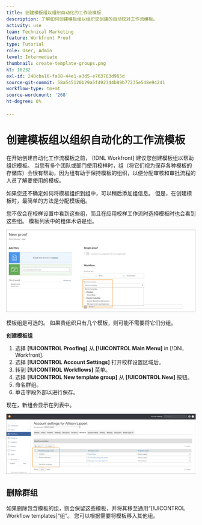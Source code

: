 ```yaml
---
title: 创建模板组以组织自动化的工作流模板
description: 了解如何创建模板组以组织您创建的自动校对工作流模板。
activity: use
team: Technical Marketing
feature: Workfront Proof
type: Tutorial
role: User, Admin
level: Intermediate
thumbnail: create-template-groups.png
kt: 10232
exl-id: 248cba16-fa88-44e1-a3d5-e763783d965d
source-git-commit: 58a545120b29a5f492344b89b77235e548e94241
workflow-type: tm+mt
source-wordcount: '268'
ht-degree: 0%

---
```


# 创建模板组以组织自动化的工作流模板

在开始创建自动化工作流模板之前， [!DNL Workfront] 建议您创建模板组以帮助组织模板。 当您有多个团队或部门使用校样时，组（将它们视为保存各种模板的存储库）会很有帮助，因为组有助于保持模板的组织，以便分配审核和审批流程的人员了解要使用的模板。

如果您还不确定如何将模板组织到组中，可以稍后添加组信息。 但是，在创建模板时，最简单的方法是分配模板组。

您不仅会在校样设置中看到这些组，而且在应用校样工作流时选择模板时也会看到这些组。 模板列表中的粗体术语是组。

![选择模板时，模板组以粗体显示](assets/proof-system-setups-template-group-show-on-upload.png)

模板组是可选的。 如果贵组织只有几个模板，则可能不需要将它们分组。

**创建模板组**

1. 选择 **[!UICONTROL Proofing]** 从 **[!UICONTROL Main Menu]** in [!DNL Workfront].
1. 选择 **[!UICONTROL Account Settings]** 打开校样设置区域后。
1. 转到 **[!UICONTROL Workflows]** 菜单。
1. 选择 **[!UICONTROL New template group]** 从 **[!UICONTROL New]** 按钮。
1. 命名群组。
1. 单击字段外部以进行保存。

现在，新组会显示在列表中。

![校样工作流设置中的模板组列表](assets/proof-system-setups-template-group-groups-set-up.png)

## 删除群组

如果删除包含模板的组，则会保留这些模板，并将其移至通用“[!UICONTROL Workflow templates]“组”。 您可以根据需要将模板移入其他组。

<!--
Learn More Icon
Create and manage Automated Workflow templates
-->
